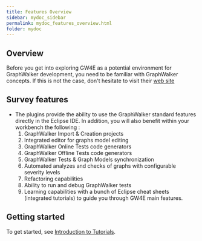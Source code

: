 ```yaml
---
title: Features Overview
sidebar: mydoc_sidebar
permalink: mydoc_features_overview.html
folder: mydoc
---
```


## Overview

Before you get into exploring GW4E as a potential environment for GraphWalker development, you need to be familiar with GraphWalker concepts. 
If this is not the case, don't hesitate to visit their [web site](http://graphwalker.github.io/) 

## Survey features

* The plugins provide the ability to use the GraphWalker standard features directly in the Eclipse IDE. In addition, you will also benefit within your workbench the following :<br/> 
   1. GraphWalker Import & Creation projects
   2. Integrated editor for graphs model editing
   3. GraphWalker Online Tests code generators 
   4. GraphWalker Offline Tests code generators
   5. GraphWalker Tests & Graph Models synchronization
   6. Automated analyzes and checks of graphs with configurable severity levels
   7. Refactoring capabilities
   8. Ability to run and debug GraphWalker tests 
   9. Learning capabilities with a bunch of Eclipse cheat sheets (integrated tutorials) to guide you through GW4E main features.
 
## Getting started

To get started, see [Introduction to Tutorials](/mydoc_tutorial_introduction).

 